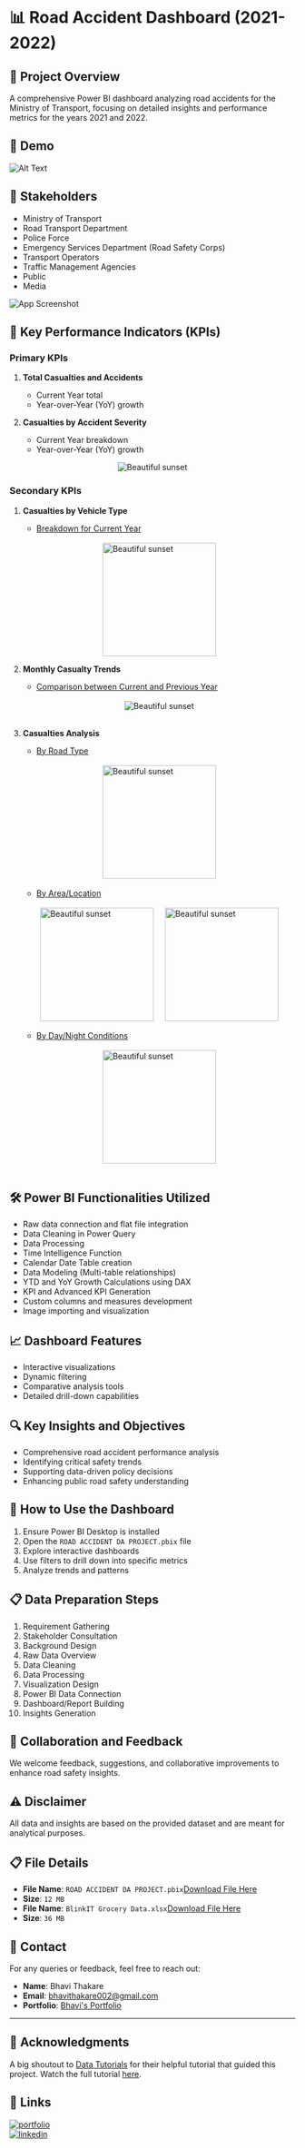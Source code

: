 # 📊 Road Accident Dashboard (2021-2022)

## 🎯 Project Overview

A comprehensive Power BI dashboard analyzing road accidents for the Ministry of Transport, focusing on detailed insights and performance metrics for the years 2021 and 2022.

## 🎥 Demo

![Alt Text](https://github.com/PrajwalGpy/ROAD-ACCIDENT-DA-PROJECT-Power-BI/blob/main/ROADACCIDENTDAPROJECTDEMO-ezgif.com-video-to-gif-converter.gif)

## 👥 Stakeholders

- Ministry of Transport
- Road Transport Department
- Police Force
- Emergency Services Department (Road Safety Corps)
- Transport Operators
- Traffic Management Agencies
- Public
- Media

![App Screenshot](https://github.com/PrajwalGpy/ROAD-ACCIDENT-DA-PROJECT-Power-BI/blob/main/images/Screenshot%202024-12-16%20180449.png)

## 🚦 Key Performance Indicators (KPIs)

### Primary KPIs

1. **Total Casualties and Accidents**
   - Current Year total
   - Year-over-Year (YoY) growth
2. **Casualties by Accident Severity**

   - Current Year breakdown
   - Year-over-Year (YoY) growth

<div style="display: flex; justify-content: center; align-items: center; gap: 20px;">
             <img src="https://github.com/PrajwalGpy/ROAD-ACCIDENT-DA-PROJECT-Power-BI/blob/main/images/Screenshot%202024-12-16%20180304.png" alt="Beautiful sunset"   />
             </div>

### Secondary KPIs

1. **Casualties by Vehicle Type**

   - <ins>Breakdown for Current Year</ins>
   <br>
   <div style="display: flex; justify-content: center; align-items: center; gap: 20px;">
    <img src="https://github.com/PrajwalGpy/ROAD-ACCIDENT-DA-PROJECT-Power-BI/blob/main/images/Screenshot%202024-12-16%20180319.png" alt="Beautiful sunset"  height="200" />
    </div>

2. **Monthly Casualty Trends**

   - <ins>Comparison between Current and Previous Year</ins>
   <br>
   <div style="display: flex; justify-content: center; align-items: center; gap: 20px;">
    <img src="https://github.com/PrajwalGpy/ROAD-ACCIDENT-DA-PROJECT-Power-BI/blob/main/images/Screenshot%202024-12-16%20180332.png" alt="Beautiful sunset"   />
    </div>
    <br>

3. **Casualties Analysis**

   - <ins>By Road Type</ins>
   <br>
      <div style="display: flex; justify-content: center; align-items: center; gap: 20px;">
       <img src="https://github.com/PrajwalGpy/ROAD-ACCIDENT-DA-PROJECT-Power-BI/blob/main/images/Screenshot%202024-12-16%20180347.png" alt="Beautiful sunset"   height="200"/>
       </div>
   <br>

   - <ins>By Area/Location</ins>

   <br>
      <div style="display: flex; justify-content: center; align-items: center; gap: 20px;">
       <img src="https://github.com/PrajwalGpy/ROAD-ACCIDENT-DA-PROJECT-Power-BI/blob/main/images/Screenshot%202024-12-16%20180424.png" alt="Beautiful sunset"  height="200" />
       <img src="https://github.com/PrajwalGpy/ROAD-ACCIDENT-DA-PROJECT-Power-BI/blob/main/images/Screenshot%202024-12-16%20180359.png" alt="Beautiful sunset"  height="200" />
       </div>
   <br>

   - <ins>By Day/Night Conditions</ins>

   <br>
      <div style="display: flex; justify-content: center; align-items: center; gap: 20px;">
       <img src="https://github.com/PrajwalGpy/ROAD-ACCIDENT-DA-PROJECT-Power-BI/blob/main/images/Screenshot%202024-12-16%20180411.png" alt="Beautiful sunset" height="200"  />
       </div>
   <br>

## 🛠️ Power BI Functionalities Utilized

- Raw data connection and flat file integration
- Data Cleaning in Power Query
- Data Processing
- Time Intelligence Function
- Calendar Date Table creation
- Data Modeling (Multi-table relationships)
- YTD and YoY Growth Calculations using DAX
- KPI and Advanced KPI Generation
- Custom columns and measures development
- Image importing and visualization

## 📈 Dashboard Features

- Interactive visualizations
- Dynamic filtering
- Comparative analysis tools
- Detailed drill-down capabilities

## 🔍 Key Insights and Objectives

- Comprehensive road accident performance analysis
- Identifying critical safety trends
- Supporting data-driven policy decisions
- Enhancing public road safety understanding

## 🚀 How to Use the Dashboard

1. Ensure Power BI Desktop is installed
2. Open the `ROAD ACCIDENT DA PROJECT.pbix` file
3. Explore interactive dashboards
4. Use filters to drill down into specific metrics
5. Analyze trends and patterns

## 📋 Data Preparation Steps

1. Requirement Gathering
2. Stakeholder Consultation
3. Background Design
4. Raw Data Overview
5. Data Cleaning
6. Data Processing
7. Visualization Design
8. Power BI Data Connection
9. Dashboard/Report Building
10. Insights Generation

## 🤝 Collaboration and Feedback

We welcome feedback, suggestions, and collaborative improvements to enhance road safety insights.

## ⚠️ Disclaimer

All data and insights are based on the provided dataset and are meant for analytical purposes.

## 📋 File Details

- **File Name**: `ROAD ACCIDENT DA PROJECT.pbix`[Download File Here](https://github.com/PrajwalGpy/ROAD-ACCIDENT-DA-PROJECT-Power-BI/blob/main/ROAD%20ACCIDENT%20DA%20PROJECT.pbix)
- **Size**: `12 MB`
- **File Name**: `BlinkIT Grocery Data.xlsx`[Download File Here](https://github.com/PrajwalGpy/ROAD-ACCIDENT-DA-PROJECT-Power-BI/blob/main/Road%20Accident%20Data.xlsx)
- **Size**: `36 MB`

## 📧 Contact

For any queries or feedback, feel free to reach out:

- **Name**: Bhavi Thakare
- **Email**: bhavithakare002@gmail.com
- **Portfolio**: [Bhavi's Portfolio](https://bhavithakarepf.lovable.app/)

---

## 🙌 Acknowledgments

A big shoutout to [Data Tutorials](https://www.youtube.com/@datatutorials1) for their helpful tutorial that guided this project. Watch the full tutorial [here](https://www.youtube.com/watch?v=mmxVCFceQgU).

## 🔗 Links

[![portfolio](https://img.shields.io/badge/my_portfolio-000?style=for-the-badge&logo=ko-fi&logoColor=white)](https://bhavithakarepf.lovable.app/)  
[![linkedin](https://img.shields.io/badge/linkedin-0A66C2?style=for-the-badge&logo=linkedin&logoColor=white)](https://www.linkedin.com/in/bhavi-thakare-026020259/)
